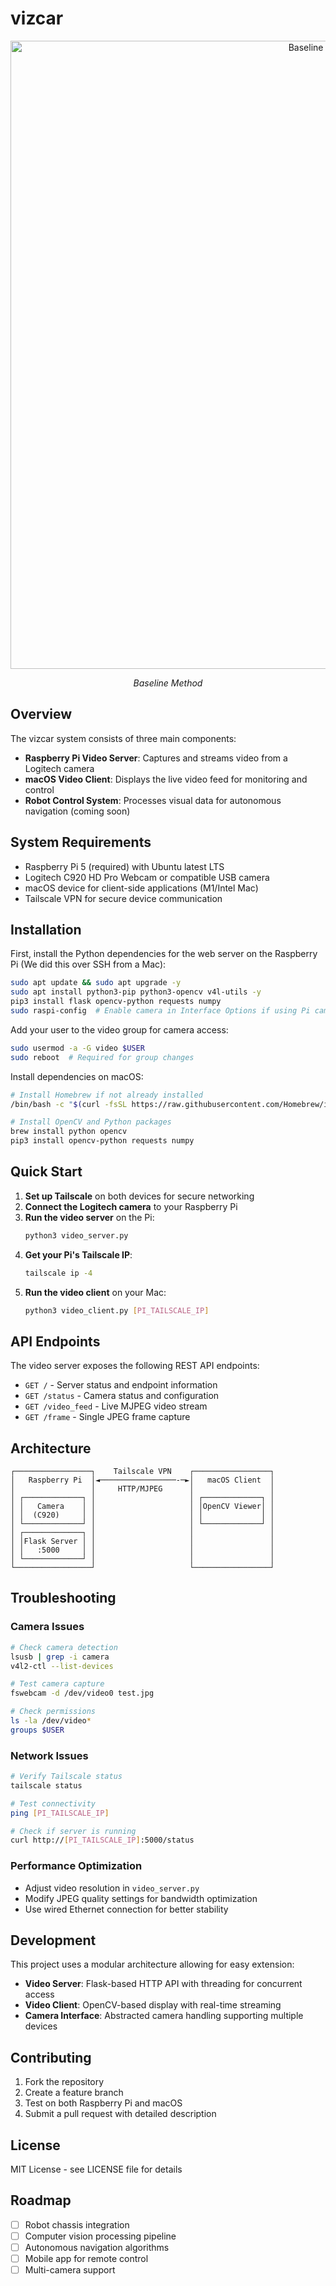 # vizcar
<div align="center">
  <img src="./video/baseline.mp4" alt="Baseline Car Teleop" width="1005"/>
  <p><em>Baseline Method</em></p>
</div>

## Overview
The vizcar system consists of three main components:
- **Raspberry Pi Video Server**: Captures and streams video from a Logitech camera
- **macOS Video Client**: Displays the live video feed for monitoring and control
- **Robot Control System**: Processes visual data for autonomous navigation (coming soon)

## System Requirements
- Raspberry Pi 5 (required) with Ubuntu latest LTS
- Logitech C920 HD Pro Webcam or compatible USB camera
- macOS device for client-side applications (M1/Intel Mac)
- Tailscale VPN for secure device communication

## Installation
First, install the Python dependencies for the web server on the Raspberry Pi (We did this over SSH from a Mac):

```bash
sudo apt update && sudo apt upgrade -y
sudo apt install python3-pip python3-opencv v4l-utils -y
pip3 install flask opencv-python requests numpy
sudo raspi-config  # Enable camera in Interface Options if using Pi camera
```

Add your user to the video group for camera access:
```bash
sudo usermod -a -G video $USER
sudo reboot  # Required for group changes
```

Install dependencies on macOS:
```bash
# Install Homebrew if not already installed
/bin/bash -c "$(curl -fsSL https://raw.githubusercontent.com/Homebrew/install/HEAD/install.sh)"

# Install OpenCV and Python packages
brew install python opencv
pip3 install opencv-python requests numpy
```

## Quick Start
1. **Set up Tailscale** on both devices for secure networking
2. **Connect the Logitech camera** to your Raspberry Pi
3. **Run the video server** on the Pi:
   ```bash
   python3 video_server.py
   ```
4. **Get your Pi's Tailscale IP**:
   ```bash
   tailscale ip -4
   ```
5. **Run the video client** on your Mac:
   ```bash
   python3 video_client.py [PI_TAILSCALE_IP]
   ```

## API Endpoints
The video server exposes the following REST API endpoints:
- `GET /` - Server status and endpoint information
- `GET /status` - Camera status and configuration
- `GET /video_feed` - Live MJPEG video stream
- `GET /frame` - Single JPEG frame capture

## Architecture
```
┌─────────────────┐    Tailscale VPN    ┌─────────────────┐
│   Raspberry Pi  │◄─────────────────-─►│   macOS Client  │
│                 │     HTTP/MJPEG      │                 │
│ ┌─────────────┐ │                     │ ┌─────────────┐ │
│ │   Camera    │ │                     │ │OpenCV Viewer│ │
│ │  (C920)     │ │                     │ │             │ │
│ └─────────────┘ │                     │ └─────────────┘ │
│ ┌─────────────┐ │                     │                 │
│ │Flask Server │ │                     │                 │
│ │   :5000     │ │                     │                 │
│ └─────────────┘ │                     │                 │
└─────────────────┘                     └─────────────────┘
```

## Troubleshooting
### Camera Issues
```bash
# Check camera detection
lsusb | grep -i camera
v4l2-ctl --list-devices

# Test camera capture
fswebcam -d /dev/video0 test.jpg

# Check permissions
ls -la /dev/video*
groups $USER
```

### Network Issues
```bash
# Verify Tailscale status
tailscale status

# Test connectivity
ping [PI_TAILSCALE_IP]

# Check if server is running
curl http://[PI_TAILSCALE_IP]:5000/status
```

### Performance Optimization
- Adjust video resolution in `video_server.py`
- Modify JPEG quality settings for bandwidth optimization
- Use wired Ethernet connection for better stability

## Development
This project uses a modular architecture allowing for easy extension:
- **Video Server**: Flask-based HTTP API with threading for concurrent access
- **Video Client**: OpenCV-based display with real-time streaming
- **Camera Interface**: Abstracted camera handling supporting multiple devices

## Contributing
1. Fork the repository
2. Create a feature branch
3. Test on both Raspberry Pi and macOS
4. Submit a pull request with detailed description

## License
MIT License - see LICENSE file for details

## Roadmap
- [ ] Robot chassis integration
- [ ] Computer vision processing pipeline
- [ ] Autonomous navigation algorithms
- [ ] Mobile app for remote control
- [ ] Multi-camera support
